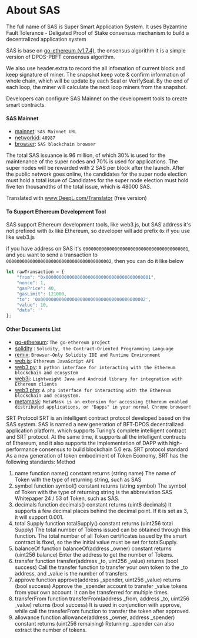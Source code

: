 # About SAS

The full name of SAS is Super Smart Application System. It uses Byzantine Fault Tolerance - Deligated Proof of Stake consensus mechanism to build a decentralized application system

SAS is base on [go-ethereum (v1.7.4)](https://github.com/ethereum/go-ethereum), the onsensus algorithm it is a simple version of DPOS-PBFT consensus algorithm.

We also use header.extra to record the all infomation of current block and keep signature of miner. The snapshot keep vote & confirm information of whole chain, which will be update by each Seal or VerifySeal. By the end of each loop, the miner will calculate the next loop miners from the snapshot.

Developers can configure SAS Mainnet on the development tools to create smart contracts.

#### SAS Mainnet
* [mainnet](https://www.sasmainnet.com): `SAS Mainnet URL`
* [networkid](): `40987`
* [browser](http://www.sasscan.com): `SAS blockchain browser`

The total SAS issuance is 96 million, of which 30% is used for the maintenance of the super nodes and 70% is used for applications.
The super nodes will be rewarded with 2 SAS per block after the launch. After the public network goes online, the candidates for the super node election must hold a total issue of
Candidates for the super node election must hold five ten thousandths of the total issue, which is 48000 SAS.

Translated with www.DeepL.com/Translator (free version)

#### To Support Ethereum Development Tool

SAS support Ethereum development tools, like web3.js, but SAS address it's not prefixed with `0x` like Ethereum, so developer will add prefix `0x` if you use like web3.js

if you have address on SAS it's `0000000000000000000000000000000000000001`, and you want to send a transaction to `0000000000000000000000000000000000000002`, then you can do it like below

```javascript
let rawTransaction = {
    "from": "0x0000000000000000000000000000000000000001",
    "nonce": 1,
    "gasPrice": 40,
    "gasLimit": 121000,
    "to": '0x0000000000000000000000000000000000000002',
    "value": 10,
    "data": ''
}; 
```

#### Other Documents List

* [go-ethereum](https://github.com/ethereum/go-ethereum): `The go-ethereum project `
* [solidity](https://github.com/ethereum/solidity)  : `Solidity, the Contract-Oriented Programming Language`
* [remix](https://github.com/ethereum/remix-ide): `Browser-Only Solidity IDE and Runtime Environment`
* [web.js](https://github.com/ethereum/web3.js): `Ethereum JavaScript API`
* [web3.py](https://github.com/ethereum/web3.py): `A python interface for interacting with the Ethereum blockchain and ecosystem`
* [web3j](https://github.com/ethereum/web3.py): `Lightweight Java and Android library for integration with Ethereum clients`
* [web3.php](https://github.com/sc0Vu/web3.php): `A php interface for interacting with the Ethereum blockchain and ecosystem.`
* [metamask](https://metamask.io/): `MetaMask is an extension for accessing Ethereum enabled distributed applications, or "Dapps" in your normal Chrome browser!`

SRT Protocol
SRT is an intelligent contract protocol developed based on the SAS system.
SAS is named a new generation of BFT-DPOS decentralized application
platform, which supports Turing’s complete intelligent contract and SRT
protocol. At the same time, it supports all the intelligent contracts of Ethereum,
and it also supports the implementation of DAPP with high-performance
consensus to build blockchain 5.0 era.
SRT protocol standard
As a new generation of token embodiment of Token Economy, SRT has
the following standards:
Method
1. name
function name() constant returns (string name)
The name of Token with the type of returning string, such as SAS
2. symbol
function symbol() constant returns (string symbol)
The symbol of Token with the type of returning string is the abbreviation
SAS Whitepaper
24 / 53
of Token, such as SAS.
3. decimals
function decimals() constant returns (uint8 decimals)
It supports a few decimal places behind the decimal point. If it is set as 3,
it will support 0.001.
4. total Supply
function totalSupply() constant returns (uint256 total Supply)
The total number of Tokens issued can be obtained through this function.
The total number of all Token certificates issued by the smart contract is
fixed, so the the initial value must be set for totalSupply.
5. balanceOf
function balanceOf(address _owner) constant returns (uint256 balance)
Enter the address to get the number of Tokens.
6. transfer
function transfer(address _to, uint256 _value) returns (bool success)
Call the transfer function to transfer your own token to the _to address,
and _value is the number of transfers.
7. approve
function approve(address _spender, uint256 _value) returns (bool
success)
Approve the _spender account to transfer _value tokens from your own
account. It can be transferred for multiple times.
8. transferFrom
function transferFrom(address _from, address _to, uint256 _value)
returns (bool success)
It is used in conjunction with approve, while call the transferFrom
function to transfer the token after approved.
9. allowance
function allowance(address _owner, address _spender) constant returns
(uint256 remaining)
Returning _spender can also extract the number of tokens.
